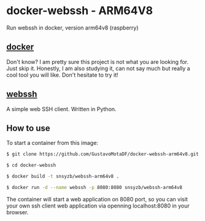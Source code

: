 # docker-webssh - ARM64V8
Run webssh in docker, version arm64v8 (raspberry)

## [docker](http://www.docker.com)
Don't know? I am pretty sure this project is not what you are looking for. Just skip it. 
Honestly, I am also studying it, can not say much but really a cool tool you will like. Don't hesitate to try it!

## [webssh](https://github.com/huashengdun/webssh)
A simple web SSH client. Written in Python.


## How to use
To start a container from this image:



``` bash
$ git clone https://github.com/GustavoMotaDF/docker-webssh-arm64v8.git

$ cd docker-webssh

$ docker build -t snsyzb/webssh-arm64v8 .

$ docker run -d --name webssh -p 8080:8080 snsyzb/webssh-arm64v8
```
The container will start a web application on 8080 port, so you can visit your own ssh client web application via openning localhost:8080 in your browser.
